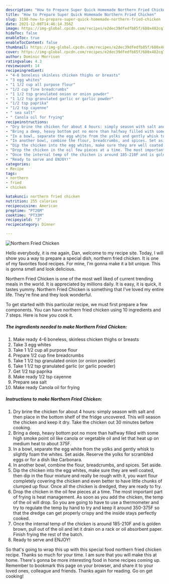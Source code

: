 ```yaml
---
description: "How to Prepare Super Quick Homemade Northern Fried Chicken"
title: "How to Prepare Super Quick Homemade Northern Fried Chicken"
slug: 3198-how-to-prepare-super-quick-homemade-northern-fried-chicken
date: 2021-12-08T14:46:14.356Z
image: https://img-global.cpcdn.com/recipes/e2dec39dfedfb85f/680x482cq70/northern-fried-chicken-recipe-main-photo.jpg
hideToc: false
enableToc: true
enableTocContent: false
thumbnail: https://img-global.cpcdn.com/recipes/e2dec39dfedfb85f/680x482cq70/northern-fried-chicken-recipe-main-photo.jpg
cover: https://img-global.cpcdn.com/recipes/e2dec39dfedfb85f/680x482cq70/northern-fried-chicken-recipe-main-photo.jpg
author: Dominic Morrison
ratingvalue: 4.3
reviewcount: 14
recipeingredient:
- "4-6 boneless skinless chicken thighs or breasts"
- "3 egg whites"
- "1 1/2 cup all purpose flour"
- "1/2 cup fine breadcrumbs"
- "1 1/2 tsp granulated onion or onion powder"
- "1 1/2 tsp granulated garlic or garlic powder"
- "1/2 tsp paprika"
- "1/2 tsp cayenne"
- " sea salt"
- " Canola oil for frying"
recipeinstructions:
- "Dry brine the chicken for about 4 hours: simply season with salt and then place in the bottom shelf of the fridge uncovered. This will season the chicken and keep it dry. Take the chicken out 30 minutes before cooking."
- "Bring a deep, heavy bottom pot no more than halfway filled with some high smoke point oil like canola or vegetable oil and let that heat up on medium heat to about 375F."
- "In a bowl, separate the egg white from the yolks and gently whisk to slightly foam the whites. Set aside. Reserve the yolks for scrambled eggs or for a dish like Carbonara."
- "In another bowl, combine the flour, breadcrumbs, and spices. Set aside."
- "Dip the chicken into the egg whites, make sure they are well coated, then dip in the flour mixture and really be rough with it, you want flour completely covering the chicken and even better to have little chunks of clumped up flour. Once all the chicken is dredged, they are ready to fry."
- "Drop the chicken in the oil few pieces at a time. The most important part of frying is heat management. As soon as you add the chicken, the temp of the oil will drop. So you are going to have to use a thermometer and try to regulate the temp by hand to try and keep it around 350-375F so that the dredge can get properly crispy and the inside stays perfectly cooked."
- "Once the internal temp of the chicken is around 185-210F and is golden brown, pull out of the oil and let it drain on a rack or oil absorbent paper. Finish frying the rest of the batch."
- "Ready to serve and ENJOY!"
categories:
- Recipe
tags:
- northern
- fried
- chicken

katakunci: northern fried chicken 
nutrition: 255 calories
recipecuisine: American
preptime: "PT26M"
cooktime: "PT33M"
recipeyield: "3"
recipecategory: Dinner

---
```



![Northern Fried Chicken](https://img-global.cpcdn.com/recipes/e2dec39dfedfb85f/680x482cq70/northern-fried-chicken-recipe-main-photo.jpg)

Hello everybody, it is me again, Dan, welcome to my recipe site. Today, I will show you a way to prepare a special dish, northern fried chicken. It is one of my favorites food recipes. For mine, I'm gonna make it a bit unique. This is gonna smell and look delicious.



Northern Fried Chicken is one of the most well liked of current trending meals in the world. It is appreciated by millions daily. It is easy, it is quick, it tastes yummy. Northern Fried Chicken is something that I've loved my entire life. They're fine and they look wonderful.


To get started with this particular recipe, we must first prepare a few components. You can have northern fried chicken using 10 ingredients and 7 steps. Here is how you cook it.

<!--inarticleads1-->

##### The ingredients needed to make Northern Fried Chicken:

1. Make ready 4-6 boneless, skinless chicken thighs or breasts
1. Take 3 egg whites
1. Take 1 1/2 cup all purpose flour
1. Prepare 1/2 cup fine breadcrumbs
1. Take 1 1/2 tsp granulated onion (or onion powder)
1. Take 1 1/2 tsp granulated garlic (or garlic powder)
1. Get 1/2 tsp paprika
1. Make ready 1/2 tsp cayenne
1. Prepare  sea salt
1. Make ready  Canola oil for frying




<!--inarticleads2-->

##### Instructions to make Northern Fried Chicken:

1. Dry brine the chicken for about 4 hours: simply season with salt and then place in the bottom shelf of the fridge uncovered. This will season the chicken and keep it dry. Take the chicken out 30 minutes before cooking.
1. Bring a deep, heavy bottom pot no more than halfway filled with some high smoke point oil like canola or vegetable oil and let that heat up on medium heat to about 375F.
1. In a bowl, separate the egg white from the yolks and gently whisk to slightly foam the whites. Set aside. Reserve the yolks for scrambled eggs or for a dish like Carbonara.
1. In another bowl, combine the flour, breadcrumbs, and spices. Set aside.
1. Dip the chicken into the egg whites, make sure they are well coated, then dip in the flour mixture and really be rough with it, you want flour completely covering the chicken and even better to have little chunks of clumped up flour. Once all the chicken is dredged, they are ready to fry.
1. Drop the chicken in the oil few pieces at a time. The most important part of frying is heat management. As soon as you add the chicken, the temp of the oil will drop. So you are going to have to use a thermometer and try to regulate the temp by hand to try and keep it around 350-375F so that the dredge can get properly crispy and the inside stays perfectly cooked.
1. Once the internal temp of the chicken is around 185-210F and is golden brown, pull out of the oil and let it drain on a rack or oil absorbent paper. Finish frying the rest of the batch.
1. Ready to serve and ENJOY!



So that's going to wrap this up with this special food northern fried chicken recipe. Thanks so much for your time. I am sure that you will make this at home. There's gonna be more interesting food in home recipes coming up. Remember to bookmark this page on your browser, and share it to your loved ones, colleague and friends. Thanks again for reading. Go on get cooking!
